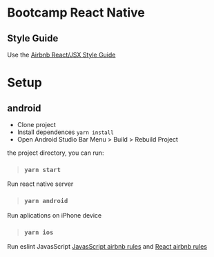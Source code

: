 # Bootcamp React Native

## Style Guide
Use the [Airbnb React/JSX Style Guide](https://github.com/airbnb/javascript/blob/master/react/README.md)

# Setup
  ## android
  * Clone project
  * Install dependences `yarn install`
  * Open Android Studio Bar Menu > Build > Rebuild Project

the project directory, you can run:
> ### `yarn start`

Run react native server
> ### `yarn android`

Run aplications on iPhone device
> ### `yarn ios`

Run eslint
JavasScript [JavasScript airbnb rules](https://github.com/airbnb/javascript) and [React airbnb rules](https://github.com/airbnb/javascript/tree/master/react)
